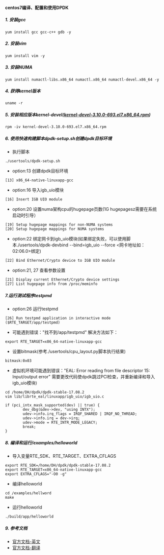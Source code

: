 #### centos7编译、配置和使用DPDK

##### 1. 安装gcc
```
yum install gcc gcc-c++ gdb -y
```

##### 2. 安装vim
```
yum install vim -y
```

##### 3. 安装NUMA
```
yum install numactl-libs.x86_64 numactl.x86_64 numactl-devel.x86_64 -y
```

##### 4. 获得kernel版本
```
uname -r
```

##### 5. 安装相应版本kernel-devel([kernel-devel-3.10.0-693.el7.x86_64.rpm](http://rpm.pbone.net/index.php3/stat/4/idpl/37924679/dir/scientific_linux_7/com/kernel-devel-3.10.0-693.el7.x86_64.rpm.html))
```
rpm -iv kernel-devel-3.10.0-693.el7.x86_64.rpm
```

##### 6. 使用快速构建脚本dpdk-setup.sh创建dpdk目标环境
* 执行脚本
```
./usertools/dpdk-setup.sh
```
* option:13 创建dpdk目标环境
```
[13] x86_64-native-linuxapp-gcc
```
* option:16 导入igb_uio模块
```
[16] Insert IGB UIO module
```
* option:20 设置numa架构cpu的hugepage页数(1G hugepagesz需要在系统启动时引导）
```
[19] Setup hugepage mappings for non-NUMA systems
[20] Setup hugepage mappings for NUMA systems
```
* option:22 绑定网卡到igb_uio模块(如果绑定失败，可以使用脚本./usertools/dpdk-devbind --bind=igb_uio --force <网卡地址如：02:06.0>绑定)
```
[22] Bind Ethernet/Crypto device to IGB UIO module
```
* option:21, 27 查看参数设置
```
[21] Display current Ethernet/Crypto device settings
[27] List hugepage info from /proc/meminfo
```

##### 7.运行测试程序testpmd
* option:26 运行testpmd
```
[26] Run testpmd application in interactive mode ($RTE_TARGET/app/testpmd)
```
* 可能遇到错误："找不到/app/testpmd" 解决方法如下：
```
export RTE_TARGET=x86_64-native-linuxapp-gcc
```
* 设置bitmask(参考./usertools/cpu_layout.py脚本执行结果)
```
bitmask:0x03
```
* 虚拟机环境可能遇到错误："EAL: Error reading from file descriptor 15: Input/output error" 需要更改代码使dpdk跳过PCI检查，并重新编译和导入igb_uio模块)
```
cd /home/DH/dpdk/dpdk-stable-17.08.2
vim lib/librte_eal/linuxapp/igb_uio/igb_uio.c
```
```
if (pci_intx_mask_supported(dev) || true) {
        dev_dbg(&dev->dev, "using INTX");
        udev->info.irq_flags = IRQF_SHARED | IRQF_NO_THREAD;
        udev->info.irq = dev->irq;
        udev->mode = RTE_INTR_MODE_LEGACY;
        break;
}
```

##### 8. 编译和运行/examples/helloworld
* 导入变量RTE_SDK、RTE_TARGET、EXTRA_CFLAGS
```
export RTE_SDK=/home/DH/dpdk/dpdk-stable-17.08.2
export RTE_TARGET=x86_64-native-linuxapp-gcc
export EXTRA_CFLAGS="-O0 -g"
```
* 编译helloworld
```
cd /examples/hellword
make
```
* 运行helloworld
```
./build/app/helloworld
```

##### 9. 参考文档

* [官方文档-英文](http://doc.dpdk.org/guides/linux_gsg/index.html)
* [官方文档-翻译](https://dpdk-docs.readthedocs.io/en/latest/linux_gsg/index.html)
